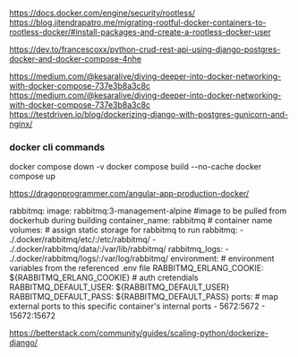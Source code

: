 https://docs.docker.com/engine/security/rootless/
https://blog.jitendrapatro.me/migrating-rootful-docker-containers-to-rootless-docker/#install-packages-and-create-a-rootless-docker-user

https://dev.to/francescoxx/python-crud-rest-api-using-django-postgres-docker-and-docker-compose-4nhe

https://medium.com/@kesaralive/diving-deeper-into-docker-networking-with-docker-compose-737e3b8a3c8c
https://medium.com/@kesaralive/diving-deeper-into-docker-networking-with-docker-compose-737e3b8a3c8c
https://testdriven.io/blog/dockerizing-django-with-postgres-gunicorn-and-nginx/

### docker cli commands
docker compose down -v
docker compose build --no-cache
docker compose up


https://dragonprogrammer.com/angular-app-production-docker/

  rabbitmq:
    image: 
      rabbitmq:3-management-alpine #image to be pulled from dockerhub during building
    container_name: rabbitmq # container name
    volumes: # assign static storage for rabbitmq to run
      rabbitmq: - ./.docker/rabbitmq/etc/:/etc/rabbitmq/
        - ./.docker/rabbitmq/data/:/var/lib/rabbitmq/
    rabbitmq_logs:  - ./.docker/rabbitmq/logs/:/var/log/rabbitmq/
    environment: # environment variables from the referenced .env file
      RABBITMQ_ERLANG_COOKIE: ${RABBITMQ_ERLANG_COOKIE}
         # auth cretendials
      RABBITMQ_DEFAULT_USER: ${RABBITMQ_DEFAULT_USER} 
      RABBITMQ_DEFAULT_PASS: ${RABBITMQ_DEFAULT_PASS}
    ports: # map external ports to this specific container's internal ports
      - 5672:5672
      - 15672:15672

https://betterstack.com/community/guides/scaling-python/dockerize-django/
